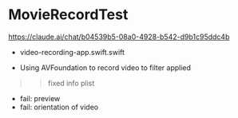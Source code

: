 #  MovieRecordTest

https://claude.ai/chat/b04539b5-08a0-4928-b542-d9b1c95ddc4b
- video-recording-app.swift.swift

- Using AVFoundation to record video to filter applied

>> fixed info plist

- fail: preview
- fail: orientation of video

 

